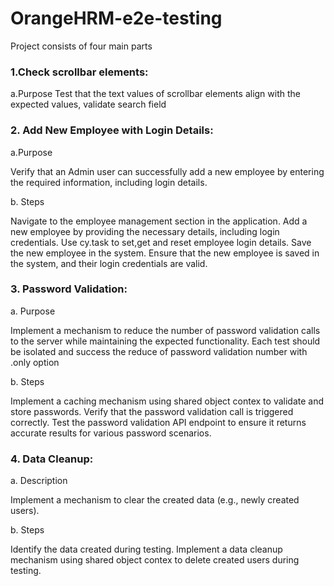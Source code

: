 # OrangeHRM-e2e-testing
Project consists of four main parts


### 1.Check scrollbar elements:

a.Purpose
Test that the text values of scrollbar elements align with the expected values, validate search field


### 2. Add New Employee with Login Details:

a.Purpose

Verify that an Admin user can successfully add a new employee by entering the required information, including login details.

b. Steps

Navigate to the employee management section in the application.
Add a new employee by providing the necessary details, including login credentials. Use cy.task to set,get and reset employee login details.
Save the new employee in the system.
Ensure that the new employee is saved in the system, and their login credentials are valid.

### 3. Password Validation:
a. Purpose

Implement a mechanism to reduce the number of password validation calls to the server while maintaining the expected functionality. Each test should be isolated and success the reduce of password validation number with .only option

b. Steps

Implement a caching mechanism using shared object contex to validate and store passwords.
Verify that the password validation call is triggered correctly.
Test the password validation API endpoint to ensure it returns accurate results for various password scenarios.

### 4. Data Cleanup:
a. Description

Implement a mechanism to clear the created data (e.g., newly created users).

b. Steps

Identify the data created during testing.
Implement a data cleanup mechanism using shared object contex to delete created users during testing.